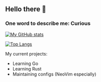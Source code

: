## Hello there 👋

### One word to describe me: Curious

[![My GitHub stats](https://github-readme-stats.vercel.app/api?username=LudBjork&theme=radical)](https://github.com/anuraghazra/github-readme-stats)

[![Top Langs](https://github-readme-stats.vercel.app/api/top-langs/?username=LudBjork&theme=radical)](https://github.com/anuraghazra/github-readme-stats)


My current projects:

- Learning Go
- Learning Rust
- Maintaining configs (NeoVim especially)
